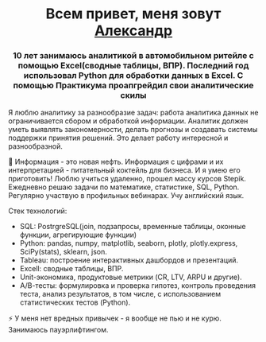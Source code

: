   <h1 align="center">Всем привет, меня зовут <a href="https://daniilshat.ru/" target="_blank">Александр</a> 
</h1>
<h3 align="center">10 лет занимаюсь аналитикой в автомобильном ритейле с помощью Excel(сводные таблицы, ВПР). Последний год использовал Python для обработки данных в Excel. С помощью Практикума проапгрейдил свои аналитические скилы </h3>

Я люблю аналитику за разнообразие задач: работа аналитика данных не ограничивается сбором и обработкой информации. Аналитик должен уметь выявлять закономерности, делать прогнозы и создавать системы поддержки принятия решений. Это делает работу интересной и разнообразной.

👀 Информация - это новая нефть. Информация с цифрами и их интерпретацией - питательный коктейль для бизнеса. И я умею его приготовить!
Люблю учиться удаленно, прошел массу курсов Stepik. Ежедневно решаю задачи по математике, статистике, SQL, Python. Регулярно участвую в профильных вебинарах. Учу английский язык. 

Стек технологий:
* SQL: PostrgreSQL(join, подзапросы, временные таблицы, оконные функции, агрегирующие функции)
* Python: pandas, numpy, matplotlib, seaborn, plotly, plotly.express, SciPy(stats), sklearn, json.
* Tableau: построение интерактивных дашбордов и презентаций.
* Excell: сводные таблицы, ВПР.
* Unit-экономика, продуктовые метрики (CR, LTV, ARPU и другие).
* А/В-тесты: формулировка и проверка гипотез, контроль проведения теста, анализ результатов, в том числе, с использованием статистических тестов (Python).

⚡ У меня нет вредных привычек - я вообще не пью и не курю. Занимаюсь пауэрлифтингом.

<!---
AlexPERPY/AlexPERPY is a ✨ special ✨ repository because its `README.md` (this file) appears on your GitHub profile.
You can click the Preview link to take a look at your changes.
--->
